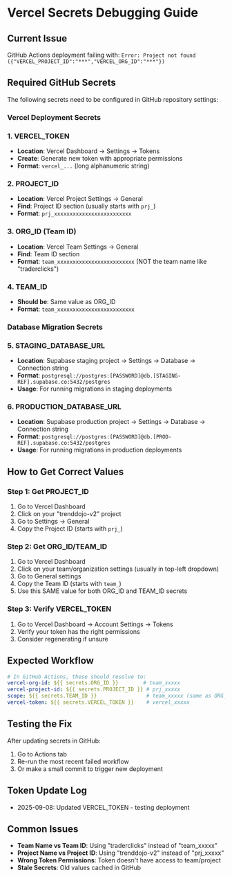 # Vercel Secrets Debugging Guide

## Current Issue
GitHub Actions deployment failing with: `Error: Project not found ({"VERCEL_PROJECT_ID":"***","VERCEL_ORG_ID":"***"})`

## Required GitHub Secrets
The following secrets need to be configured in GitHub repository settings:

### Vercel Deployment Secrets

### 1. VERCEL_TOKEN
- **Location**: Vercel Dashboard → Settings → Tokens
- **Create**: Generate new token with appropriate permissions
- **Format**: `vercel_...` (long alphanumeric string)

### 2. PROJECT_ID 
- **Location**: Vercel Project Settings → General
- **Find**: Project ID section (usually starts with `prj_`)
- **Format**: `prj_xxxxxxxxxxxxxxxxxxxxxxxxx`

### 3. ORG_ID (Team ID)
- **Location**: Vercel Team Settings → General  
- **Find**: Team ID section
- **Format**: `team_xxxxxxxxxxxxxxxxxxxxxxxxx` (NOT the team name like "traderclicks")

### 4. TEAM_ID
- **Should be**: Same value as ORG_ID
- **Format**: `team_xxxxxxxxxxxxxxxxxxxxxxxxx`

### Database Migration Secrets

### 5. STAGING_DATABASE_URL
- **Location**: Supabase staging project → Settings → Database → Connection string
- **Format**: `postgresql://postgres:[PASSWORD]@db.[STAGING-REF].supabase.co:5432/postgres`
- **Usage**: For running migrations in staging deployments

### 6. PRODUCTION_DATABASE_URL
- **Location**: Supabase production project → Settings → Database → Connection string
- **Format**: `postgresql://postgres:[PASSWORD]@db.[PROD-REF].supabase.co:5432/postgres`
- **Usage**: For running migrations in production deployments

## How to Get Correct Values

### Step 1: Get PROJECT_ID
1. Go to Vercel Dashboard
2. Click on your "trenddojo-v2" project
3. Go to Settings → General
4. Copy the Project ID (starts with `prj_`)

### Step 2: Get ORG_ID/TEAM_ID
1. Go to Vercel Dashboard
2. Click on your team/organization settings (usually in top-left dropdown)
3. Go to General settings
4. Copy the Team ID (starts with `team_`)
5. Use this SAME value for both ORG_ID and TEAM_ID secrets

### Step 3: Verify VERCEL_TOKEN
1. Go to Vercel Dashboard → Account Settings → Tokens
2. Verify your token has the right permissions
3. Consider regenerating if unsure

## Expected Workflow
```yaml
# In GitHub Actions, these should resolve to:
vercel-org-id: ${{ secrets.ORG_ID }}        # team_xxxxx
vercel-project-id: ${{ secrets.PROJECT_ID }} # prj_xxxxx  
scope: ${{ secrets.TEAM_ID }}                # team_xxxxx (same as ORG_ID)
vercel-token: ${{ secrets.VERCEL_TOKEN }}    # vercel_xxxxx
```

## Testing the Fix
After updating secrets in GitHub:
1. Go to Actions tab
2. Re-run the most recent failed workflow
3. Or make a small commit to trigger new deployment

## Token Update Log
- 2025-09-08: Updated VERCEL_TOKEN - testing deployment

## Common Issues
- **Team Name vs Team ID**: Using "traderclicks" instead of "team_xxxxx"
- **Project Name vs Project ID**: Using "trenddojo-v2" instead of "prj_xxxxx"  
- **Wrong Token Permissions**: Token doesn't have access to team/project
- **Stale Secrets**: Old values cached in GitHub